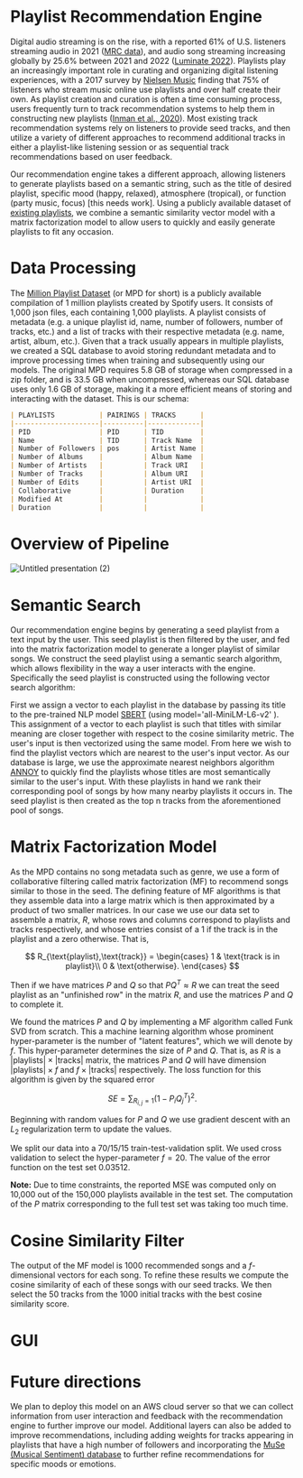 # Playlist Recommendation Engine

Digital audio streaming is on the rise, with a reported 61% of U.S. listeners streaming audio in 2021 ([MRC data](https://static.billboard.com/files/2021/09/U.S.-Music-360-2021-Draft-Report_Sneak-Preview_Sept-2021-2-1631178109.pdf)), and audio song streaming increasing globally by 25.6% between 2021 and 2022 ([Luminate 2022](https://luminatedata.com/reports/luminate-2022-u-s-year-end-report/?aliId=eyJpIjoieEN0ZFVqeklFU0RkYTZNeSIsInQiOiJhMFpUMXVSSHdEWlFNS1Rkcms2cDFnPT0ifQ%253D%253D)). Playlists play an increasingly important role in curating and organizing digital listening experiences, with a 2017 survey by [Nielsen Music](https://www.nielsen.com/insights/2017/music-360-2017-highlights/) finding that 75% of listeners who stream music online use playlists and over half create their own. As playlist creation and curation is often a time consuming process, users frequently turn to track recommendation systems to help them in constructing new playlists ([Inman et al., 2020](https://www.proquest.com/openview/fc6da445396fb9af102c5e8b4226db0d/1?pq-origsite=gscholar&cbl=30100)). Most existing track recommendation systems rely on listeners to provide seed tracks, and then utilize a variety of different approaches to recommend additional tracks in either a playlist-like listening session or as sequential track recommendations based on user feedback.

Our recommendation engine takes a different approach, allowing listeners to generate playlists based on a semantic string, such as the title of desired playlist, specific mood (happy, relaxed), atmosphere (tropical), or function (party music, focus) [this needs work]. Using a publicly available dataset of [existing playlists](https://www.aicrowd.com/challenges/spotify-million-playlist-dataset-challenge), we combine a semantic similarity vector model with a matrix factorization model to allow users to quickly and easily generate playlists to fit any occasion.



# Data Processing

The [Million Playlist Dataset](https://www.aicrowd.com/challenges/spotify-million-playlist-dataset-challenge) (or MPD for short) is a publicly available compilation of 1 million playlists created by Spotify users. It consists of 1,000 json files, each containing 1,000 playlists. A playlist consists of metadata (e.g. a unique playlist id, name, number of followers, number of tracks, etc.) and a list of tracks with their respective metadata (e.g. name, artist, album, etc.). Given that a track usually appears in multiple playlists, we created a SQL database to avoid storing redundant metadata and to improve processing times when training and subsequently using our models. The original MPD requires 5.8 GB of storage when compressed in a zip folder, and is 33.5 GB when uncompressed, whereas our SQL database uses only 1.6 GB of storage, making it a more efficient means of storing and interacting with the dataset. This is our schema:

```markdown
| PLAYLISTS           | PAIRINGS | TRACKS      |
|---------------------|----------|-------------|
| PID                 | PID      | TID         |
| Name                | TID      | Track Name  |
| Number of Followers | pos      | Artist Name |
| Number of Albums    |          | Album Name  |
| Number of Artists   |          | Track URI   |
| Number of Tracks    |          | Album URI   |
| Number of Edits     |          | Artist URI  |
| Collaborative       |          | Duration    |
| Modified At         |          |             |
| Duration            |          |             |
```

# Overview of Pipeline


![Untitled presentation (2)](https://github.com/dymiyata/team-funk-playlist-generator/assets/142643458/58037c82-31d0-4015-aab0-c9437beb3329)




# Semantic Search

Our recommendation engine begins by generating a seed playlist from a text input by the user. This seed playlist is then filtered by the user, and fed into the matrix factorization model to generate a longer playlist of similar songs. We construct the seed playlist using a semantic search algorithm, which allows flexibility in the way a user interacts with the engine. Specifically the seed playlist is constructed using the following vector search algorithm:

First we assign a vector to each playlist in the database by passing its title to the pre-trained NLP model [SBERT](https://www.sbert.net/) (using model='all-MiniLM-L6-v2' ). This assignment of a vector to each playlist is such that titles with similar meaning are closer together with respect to the cosine similarity metric. The user's input is then vectorized using the same model. From here we wish to find the playlist vectors which are nearest to the user's input vector. As our database is large, we use the approximate nearest neighbors algorithm [ANNOY](https://github.com/spotify/annoy) to quickly find the playlists whose titles are most semantically similar to the user's input. With these playlists in hand we rank their corresponding pool of songs by how many nearby playlists it occurs in. The seed playlist is then created as the top n tracks from the aforementioned pool of songs. 



# Matrix Factorization Model

As the MPD contains no song metadata such as genre, we use a form of collaborative filtering called matrix factorization (MF) to recommend songs similar to those in the seed. The defining feature of MF algorithms is that they assemble data into a large matrix which is then approximated by a product of two smaller matrices. In our case we use our data set to assemble a matrix, $R$, whose rows and columns correspond to playlists and tracks respectively, and whose entries consist of a 1 if the track is in the playlist and a zero otherwise. That is, 

$$
R_{\text{playlist},\text{track}} = 
\begin{cases} 
1 & \text{track is in playlist}\\
0 & \text{otherwise}.  
\end{cases}
$$

Then if we have matrices $P$ and $Q$ so that $PQ^T \approx R$ we can treat the seed playlist as an "unfinished row" in the matrix $R$, and use the matrices $P$ and $Q$ to complete it.


We found the matrices $P$ and $Q$ by implementing a MF algorithm called Funk SVD from scratch. This a machine learning algorithm whose prominent hyper-parameter is the number of "latent features", which we will denote by $f$. This hyper-parameter determines the size of $P$ and $Q$. That is, as $R$ is a $|\text{playlists}| \times |\text{tracks}|$ matrix, the matrices $P$ and $Q$ will have dimension $|\text{playlists}| \times f$ and $f \times |\text{tracks}|$ respectively. The loss function for this algorithm is given by the squared error

$$
SE = \sum_{R_{i,j}= 1} (1- P_iQ_j^T)^2.
$$

Beginning with random values for $P$ and $Q$ we use gradient descent with an $L_2$ regularization term to update the values.

We split our data into a 70/15/15 train-test-validation split. We used cross validation to select the hyper-parameter $f = 20$. The value of the error function on the test set 0.03512.

**Note:** Due to time constraints, the reported MSE was computed only on 10,000 out of the 150,000 playlists available in the test set. The computation of the $P$ matrix corresponding to the full test set was taking too much time.


# Cosine Similarity Filter

The output of the MF model is 1000 recommended songs and a $f$-dimensional vectors for each song. To refine these results we compute the cosine similarity of each of these songs with our seed tracks. We then select the 50 tracks from the 1000 initial tracks with the best cosine similarity score.  
 


# GUI



# Future directions
We plan to deploy this model on an AWS cloud server so that we can collect information from user interaction and feedback with the recommendation engine to further improve our model. Additional layers can also be added to improve recommendations, including adding weights for tracks appearing in playlists that have a high number of followers and incorporating the [MuSe (Musical Sentiment) database](https://www.kaggle.com/datasets/cakiki/muse-the-musical-sentiment-dataset) to further refine recommendations for specific moods or emotions.
